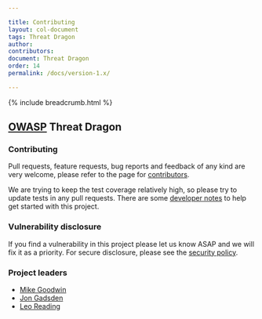```yaml
---

title: Contributing
layout: col-document
tags: Threat Dragon
author:
contributors:
document: Threat Dragon
order: 14
permalink: /docs/version-1.x/

---
```


{% include breadcrumb.html %}
## [OWASP](https://www.owasp.org) Threat Dragon

### Contributing

Pull requests, feature requests, bug reports and feedback of any kind are very welcome, please refer to the page for
[contributors](https://github.com/OWASP/threat-dragon/blob/main/CONTRIBUTING.md). 

We are trying to keep the test coverage relatively high, so please try to update tests in any pull requests.
There are some [developer notes](https://github.com/OWASP/threat-dragon/blob/main/dev-notes.md)
to help get started with this project.

### Vulnerability disclosure

If you find a vulnerability in this project please let us know ASAP and we will fix it as a priority.
For secure disclosure, please see the [security policy](https://github.com/OWASP/threat-dragon/blob/main/SECURITY.md).

### Project leaders

* [Mike Goodwin](mailto:mike.goodwin@owasp.org)
* [Jon Gadsden](mailto:jon.gadsden@owasp.org)
* [Leo Reading](mailto:leo.reading@owasp.org)
